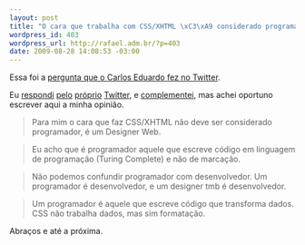 ```yaml
--- 
layout: post
title: "O cara que trabalha com CSS/XHTML \xC3\xA9 considerado programador?"
wordpress_id: 403
wordpress_url: http://rafael.adm.br/?p=403
date: 2009-08-28 14:08:53 -03:00
---
```

Essa foi a <a href="http://twitter.com/egenial/status/3603437277">pergunta que o Carlos Eduardo fez no Twitter</a>.

Eu <a href="http://twitter.com/rafaelp/status/3603462893">respondi</a> <a href="http://twitter.com/egenial/status/3603497452">pelo</a> <a href="http://twitter.com/rafaelp/statuses/3605226229">próprio</a> <a href="http://twitter.com/rafaelp/statuses/3605254171">Twitter</a>, e <a href="http://twitter.com/rafaelp/statuses/3605285009">complementei</a>, mas achei oportuno escrever aqui a minha opinião.
<blockquote><span class="status-body"><span class="entry-content">Para mim o cara que faz CSS/XHTML não deve ser considerado programador, é um Designer Web.</span></span></blockquote>
<blockquote><span class="status-body"><span class="entry-content">Eu acho que é programador aquele que escreve código em linguagem de programação (Turing Complete) e não de marcação.</span></span></blockquote>
<blockquote><span class="status-body"><span class="entry-content">Não podemos confundir programador com desenvolvedor. Um programador é desenvolvedor,  e um designer tmb é desenvolvedor.</span></span></blockquote>
<blockquote><span class="status-body"><span class="entry-content">Um programador é aquele que escreve código que transforma dados. CSS não trabalha dados, mas sim formatação.</span></span></blockquote>
<span class="status-body"><span class="entry-content">Abraços e até a próxima.
</span></span>
